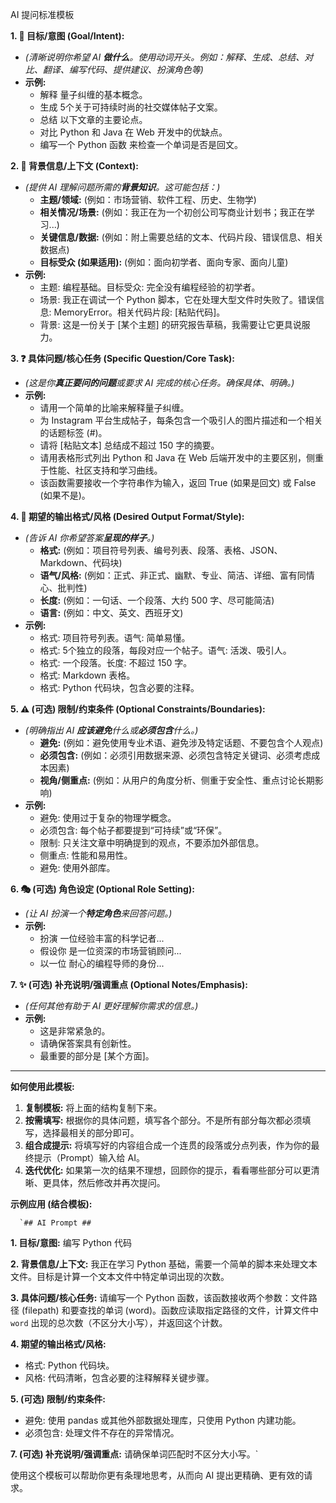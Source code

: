 AI 提问标准模板

**1. 🎯 目标/意图 (Goal/Intent):**

- *(清晰说明你希望 AI **做什么**。使用动词开头。例如：解释、生成、总结、对比、翻译、编写代码、提供建议、扮演角色等)*
- **示例:**
    - 解释 量子纠缠的基本概念。
    - 生成 5个关于可持续时尚的社交媒体帖子文案。
    - 总结 以下文章的主要论点。
    - 对比 Python 和 Java 在 Web 开发中的优缺点。
    - 编写一个 Python 函数 来检查一个单词是否是回文。

**2. 📖 背景信息/上下文 (Context):**

- *(提供 AI 理解问题所需的**背景知识**。这可能包括：)*
    - **主题/领域:** (例如：市场营销、软件工程、历史、生物学)
    - **相关情况/场景:** (例如：我正在为一个初创公司写商业计划书；我正在学习...)
    - **关键信息/数据:** (例如：附上需要总结的文本、代码片段、错误信息、相关数据点)
    - **目标受众 (如果适用):** (例如：面向初学者、面向专家、面向儿童)
- **示例:**
    - 主题: 编程基础。目标受众: 完全没有编程经验的初学者。
    - 场景: 我正在调试一个 Python 脚本，它在处理大型文件时失败了。错误信息: MemoryError。相关代码片段: [粘贴代码]。
    - 背景: 这是一份关于 [某个主题] 的研究报告草稿，我需要让它更具说服力。

**3. ❓ 具体问题/核心任务 (Specific Question/Core Task):**

- *(这是你**真正要问的问题**或要求 AI 完成的核心任务。确保具体、明确。)*
- **示例:**
    - 请用一个简单的比喻来解释量子纠缠。
    - 为 Instagram 平台生成帖子，每条包含一个吸引人的图片描述和一个相关的话题标签 (#)。
    - 请将 [粘贴文本] 总结成不超过 150 字的摘要。
    - 请用表格形式列出 Python 和 Java 在 Web 后端开发中的主要区别，侧重于性能、社区支持和学习曲线。
    - 该函数需要接收一个字符串作为输入，返回 True (如果是回文) 或 False (如果不是)。

**4. 🎨 期望的输出格式/风格 (Desired Output Format/Style):**

- *(告诉 AI 你希望答案**呈现的样子**。)*
    - **格式:** (例如：项目符号列表、编号列表、段落、表格、JSON、Markdown、代码块)
    - **语气/风格:** (例如：正式、非正式、幽默、专业、简洁、详细、富有同情心、批判性)
    - **长度:** (例如：一句话、一个段落、大约 500 字、尽可能简洁)
    - **语言:** (例如：中文、英文、西班牙文)
- **示例:**
    - 格式: 项目符号列表。语气: 简单易懂。
    - 格式: 5个独立的段落，每段对应一个帖子。语气: 活泼、吸引人。
    - 格式: 一个段落。长度: 不超过 150 字。
    - 格式: Markdown 表格。
    - 格式: Python 代码块，包含必要的注释。

**5. ⚠️ (可选) 限制/约束条件 (Optional Constraints/Boundaries):**

- *(明确指出 AI **应该避免**什么或**必须包含**什么。)*
    - **避免:** (例如：避免使用专业术语、避免涉及特定话题、不要包含个人观点)
    - **必须包含:** (例如：必须引用数据来源、必须包含特定关键词、必须考虑成本因素)
    - **视角/侧重点:** (例如：从用户的角度分析、侧重于安全性、重点讨论长期影响)
- **示例:**
    - 避免: 使用过于复杂的物理学概念。
    - 必须包含: 每个帖子都要提到“可持续”或“环保”。
    - 限制: 只关注文章中明确提到的观点，不要添加外部信息。
    - 侧重点: 性能和易用性。
    - 避免: 使用外部库。

**6. 🎭 (可选) 角色设定 (Optional Role Setting):**

- *(让 AI 扮演一个**特定角色**来回答问题。)*
- **示例:**
    - 扮演 一位经验丰富的科学记者...
    - 假设你 是一位资深的市场营销顾问...
    - 以一位 耐心的编程导师的身份...

**7. ✨ (可选) 补充说明/强调重点 (Optional Notes/Emphasis):**

- *(任何其他有助于 AI 更好理解你需求的信息。)*
- **示例:**
    - 这是非常紧急的。
    - 请确保答案具有创新性。
    - 最重要的部分是 [某个方面]。

---

**如何使用此模板:**

1. **复制模板:** 将上面的结构复制下来。
2. **按需填写:** 根据你的具体问题，填写各个部分。不是所有部分每次都必须填写，选择最相关的部分即可。
3. **组合成提示:** 将填写好的内容组合成一个连贯的段落或分点列表，作为你的最终提示（Prompt）输入给 AI。
4. **迭代优化:** 如果第一次的结果不理想，回顾你的提示，看看哪些部分可以更清晰、更具体，然后修改并再次提问。

**示例应用 (结合模板):**

      `## AI Prompt ##

**1. 目标/意图:** 编写 Python 代码

**2. 背景信息/上下文:** 我正在学习 Python 基础，需要一个简单的脚本来处理文本文件。目标是计算一个文本文件中特定单词出现的次数。

**3. 具体问题/核心任务:** 请编写一个 Python 函数，该函数接收两个参数：文件路径 (filepath) 和要查找的单词 (word)。函数应读取指定路径的文件，计算文件中 `word` 出现的总次数（不区分大小写），并返回这个计数。

**4. 期望的输出格式/风格:**
   *   格式: Python 代码块。
   *   风格: 代码清晰，包含必要的注释解释关键步骤。

**5. (可选) 限制/约束条件:**
   *   避免: 使用 pandas 或其他外部数据处理库，只使用 Python 内建功能。
   *   必须包含: 处理文件不存在的异常情况。

**7. (可选) 补充说明/强调重点:** 请确保单词匹配时不区分大小写。`

使用这个模板可以帮助你更有条理地思考，从而向 AI 提出更精确、更有效的请求。
